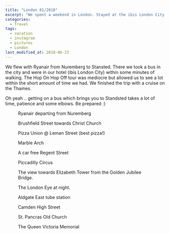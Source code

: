 ```yaml
---
title: "London 01/2018"
excerpt: "We spent a weekend in London. Stayed at the ibis London City in Shoreditch, walked a lot, saw a lot and really enjoyed it. To bad the weather was like its supposed to be there - a little rainy."
categories:
  - Travel
tags:
  - vacation
  - instagram
  - pictures
  - London
last_modified_at: 2018-06-23
---
```


We flew with Ryanair from Nuremberg to Stansted. There we took a bus in the city and were in our hotel (ibis London City) within some minutes of walking. The Hop On Hop Off tour was mediocre but allowed us to see a lot within the short amount of time we had. We finished the trip with a cruise on the Thames.

Oh yeah .. getting on a bus which brings you to Standsted takes a lot of time, patience and some elbows. Be prepared :)


<figure class="align-center"><a href="https://www.instagram.com/p/BeHnFWFjAol/?taken-by=chopfenmueller">
<img src="{{ '/assets/images/london2018/IMG_3518.jpg' | absolute_url }}" alt="">
</a><figcaption>Ryanair departing from Nuremberg</figcaption></figure>
<figure class="align-center"><a href="https://www.instagram.com/p/BeIQnXnDMrN/?taken-by=chopfenmueller">
<img src="{{ '/assets/images/london2018/IMG_3520.jpg' | absolute_url }}" alt="">
</a><figcaption>Brushfield Street towards Christ Church</figcaption></figure>
<figure class="align-center"><a href="https://www.instagram.com/p/BeJHTaID3S0/?taken-by=chopfenmueller">
<img src="{{ '/assets/images/london2018/IMG_3521.jpg' | absolute_url }}" alt="">
</a><figcaption>Pizza Union @ Leman Street (best pizza!)</figcaption></figure>
<figure class="align-center"><a href="https://www.instagram.com/p/BeKYgJYjWue/?taken-by=chopfenmueller">
<img src="{{ '/assets/images/london2018/IMG_3523.jpg' | absolute_url }}" alt="">
</a><figcaption>Marble Arch</figcaption></figure>
<figure class="align-center"><a href="https://www.instagram.com/p/BeKzBWVFqmU/?taken-by=chopfenmueller">
<img src="{{ '/assets/images/london2018/IMG_3525.jpg' | absolute_url }}" alt="">
</a><figcaption>A car free Regent Street</figcaption></figure>
<figure class="align-center"><a href="https://www.instagram.com/p/BeLyto1F1B0/?taken-by=chopfenmueller">
<img src="{{ '/assets/images/london2018/IMG_3533.jpg' | absolute_url }}" alt="">
</a><figcaption>Piccadilly Circus</figcaption></figure>
<figure class="align-center"><a href="https://www.instagram.com/p/BeNE-_AFVXI/?taken-by=chopfenmueller">
<img src="{{ '/assets/images/london2018/IMG_3534.jpg' | absolute_url }}" alt="">
</a><figcaption>The view towards Elizabeth Tower from the Golden Jubilee Bridge.</figcaption></figure>
<figure class="align-center"><a href="https://www.instagram.com/p/BeNlrVelmpM/?taken-by=chopfenmueller">
<img src="{{ '/assets/images/london2018/IMG_3539.jpg' | absolute_url }}" alt="">
</a><figcaption>The London Eye at night.</figcaption></figure>
<figure class="align-center"><a href="https://www.instagram.com/p/BeP4FF2FXBZ/?taken-by=chopfenmueller">
<img src="{{ '/assets/images/london2018/IMG_3541.jpg' | absolute_url }}" alt="">
</a><figcaption>Aldgate East tube station</figcaption></figure>
<figure class="align-center"><a href="https://www.instagram.com/p/BeSqTpyjybm/?taken-by=chopfenmueller">
<img src="{{ '/assets/images/london2018/IMG_3542.jpg' | absolute_url }}" alt="">
</a><figcaption>Camden High Street</figcaption></figure>
<figure class="align-center"><a href="https://www.instagram.com/p/BeU1gNGFapw/?taken-by=chopfenmueller">
<img src="{{ '/assets/images/london2018/IMG_3544.jpg' | absolute_url }}" alt="">
</a><figcaption>St. Pancras Old Church</figcaption></figure>
<figure class="align-center"><a href="https://www.instagram.com/p/BefH3IiFBv-/?taken-by=chopfenmueller">
<img src="{{ '/assets/images/london2018/IMG_3563.jpg' | absolute_url }}" alt="">
</a><figcaption>The Queen Victoria Memorial</figcaption></figure>
